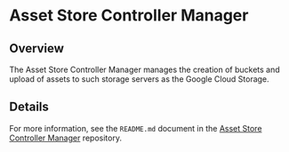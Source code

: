 # Asset Store Controller Manager

## Overview

The Asset Store Controller Manager manages the creation of buckets and upload of assets to such storage servers as the Google Cloud Storage.

## Details

For more information, see the `README.md` document in the [Asset Store Controller Manager](https://github.com/kyma-project/kyma/tree/master/components/asset-store-controller-manager) repository.
